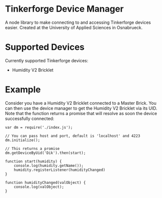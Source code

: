 # Tinkerforge Device Manager
A node library to make connecting to and accessing Tinkerforge devices easier. Created at the University of Applied Sciences in Osnabrueck.

# Supported Devices
Currently supported Tinkerforge devices:

- Humidity V2 Bricklet

# Example
Consider you have a Humidity V2 Bricklet connected to a Master Brick. You can then use the device manager to get the Humidity V2 Bricklet via its UID. Note that the function returns a promise that will resolve as soon the device successfully connected:

```
var dm = require('./index.js');

// You can pass host and port, default is 'localhost' and 4223
dm.initialize();

// This returns a promise
dm.getDeviceByUid('Dik').then(start);

function start(humidity) {
    console.log(humidity.getName());
    humidity.registerListener(humidityChanged)
}

function humidityChanged(valObject) {
    console.log(valObject);
}
```